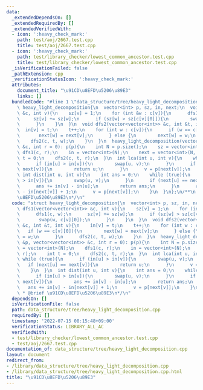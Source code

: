 ```yaml
---
data:
  _extendedDependsOn: []
  _extendedRequiredBy: []
  _extendedVerifiedWith:
  - icon: ':heavy_check_mark:'
    path: test/aoj/2667.test.cpp
    title: test/aoj/2667.test.cpp
  - icon: ':heavy_check_mark:'
    path: test/library_checker/lowest_common_ancestor.test.cpp
    title: test/library_checker/lowest_common_ancestor.test.cpp
  _isVerificationFailed: false
  _pathExtension: cpp
  _verificationStatusIcon: ':heavy_check_mark:'
  attributes:
    document_title: "\u91CD\u8EFD\u5206\u89E3"
    links: []
  bundledCode: "#line 1 \"data_structure/tree/heavy_light_decomposition.cpp\"\nstruct\
    \ heavy_light_decomposition{\n  vector<int> p, sz, in, next;\n  void dfs1(vector<vector<int>>\
    \ &c, int v){\n    sz[v] = 1;\n    for (int &w : c[v]){\n      dfs1(c, w);\n \
    \     sz[v] += sz[w];\n      if (sz[w] > sz[c[v][0]]){\n        swap(w, c[v][0]);\n\
    \      }\n    }\n  }\n  void dfs2(vector<vector<int>> &c, int &t, int v){\n  \
    \  in[v] = t;\n    t++;\n    for (int w : c[v]){\n      if (w == c[v][0]){\n \
    \       next[w] = next[v];\n      } else {\n        next[w] = w;\n      }\n  \
    \    dfs2(c, t, w);\n    }\n  }\n  heavy_light_decomposition(vector<int> &p, vector<vector<int>>\
    \ &c, int r = 0): p(p){\n    int N = p.size();\n    sz = vector<int>(N);\n   \
    \ dfs1(c, r);\n    in = vector<int>(N);\n    next = vector<int>(N, r);\n    int\
    \ t = 0;\n    dfs2(c, t, r);\n  }\n  int lca(int u, int v){\n    while (true){\n\
    \      if (in[u] > in[v]){\n        swap(u, v);\n      }\n      if (next[u] ==\
    \ next[v]){\n        return u;\n      }\n      v = p[next[v]];\n    }\n  }\n \
    \ int dist(int u, int v){\n    int ans = 0;\n    while (true){\n      if (in[u]\
    \ > in[v]){\n        swap(u, v);\n      }\n      if (next[u] == next[v]){\n  \
    \      ans += in[v] - in[u];\n        return ans;\n      }\n      ans += in[v]\
    \ - in[next[v]] + 1;\n      v = p[next[v]];\n    }\n  }\n};\n/**\n * @brief \u91CD\
    \u8EFD\u5206\u89E3\n*/\n"
  code: "struct heavy_light_decomposition{\n  vector<int> p, sz, in, next;\n  void\
    \ dfs1(vector<vector<int>> &c, int v){\n    sz[v] = 1;\n    for (int &w : c[v]){\n\
    \      dfs1(c, w);\n      sz[v] += sz[w];\n      if (sz[w] > sz[c[v][0]]){\n \
    \       swap(w, c[v][0]);\n      }\n    }\n  }\n  void dfs2(vector<vector<int>>\
    \ &c, int &t, int v){\n    in[v] = t;\n    t++;\n    for (int w : c[v]){\n   \
    \   if (w == c[v][0]){\n        next[w] = next[v];\n      } else {\n        next[w]\
    \ = w;\n      }\n      dfs2(c, t, w);\n    }\n  }\n  heavy_light_decomposition(vector<int>\
    \ &p, vector<vector<int>> &c, int r = 0): p(p){\n    int N = p.size();\n    sz\
    \ = vector<int>(N);\n    dfs1(c, r);\n    in = vector<int>(N);\n    next = vector<int>(N,\
    \ r);\n    int t = 0;\n    dfs2(c, t, r);\n  }\n  int lca(int u, int v){\n   \
    \ while (true){\n      if (in[u] > in[v]){\n        swap(u, v);\n      }\n   \
    \   if (next[u] == next[v]){\n        return u;\n      }\n      v = p[next[v]];\n\
    \    }\n  }\n  int dist(int u, int v){\n    int ans = 0;\n    while (true){\n\
    \      if (in[u] > in[v]){\n        swap(u, v);\n      }\n      if (next[u] ==\
    \ next[v]){\n        ans += in[v] - in[u];\n        return ans;\n      }\n   \
    \   ans += in[v] - in[next[v]] + 1;\n      v = p[next[v]];\n    }\n  }\n};\n/**\n\
    \ * @brief \u91CD\u8EFD\u5206\u89E3\n*/\n"
  dependsOn: []
  isVerificationFile: false
  path: data_structure/tree/heavy_light_decomposition.cpp
  requiredBy: []
  timestamp: '2022-07-15 08:15:48+09:00'
  verificationStatus: LIBRARY_ALL_AC
  verifiedWith:
  - test/library_checker/lowest_common_ancestor.test.cpp
  - test/aoj/2667.test.cpp
documentation_of: data_structure/tree/heavy_light_decomposition.cpp
layout: document
redirect_from:
- /library/data_structure/tree/heavy_light_decomposition.cpp
- /library/data_structure/tree/heavy_light_decomposition.cpp.html
title: "\u91CD\u8EFD\u5206\u89E3"
---
```

